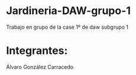 # Jardineria-DAW-grupo-1

Trabajo en grupo de la case 1º de daw subgrupo 1

# Integrantes:
Álvaro González Carracedo
